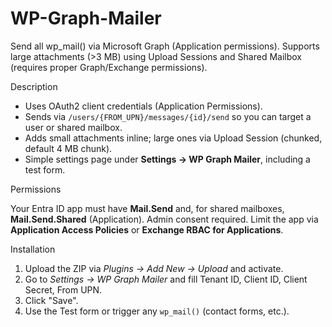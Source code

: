 # WP-Graph-Mailer
Send all wp_mail() via Microsoft Graph (Application permissions). Supports large attachments (>3 MB) using Upload Sessions and Shared Mailbox (requires proper Graph/Exchange permissions).

Description

- Uses OAuth2 client credentials (Application Permissions).
- Sends via `/users/{FROM_UPN}/messages/{id}/send` so you can target a user or shared mailbox.
- Adds small attachments inline; large ones via Upload Session (chunked, default 4 MB chunk).
- Simple settings page under **Settings → WP Graph Mailer**, including a test form.

Permissions

Your Entra ID app must have **Mail.Send** and, for shared mailboxes, **Mail.Send.Shared** (Application). Admin consent required. Limit the app via **Application Access Policies** or **Exchange RBAC for Applications**.

Installation

1. Upload the ZIP via *Plugins → Add New → Upload* and activate.
2. Go to *Settings → WP Graph Mailer* and fill Tenant ID, Client ID, Client Secret, From UPN.
3. Click "Save".
4. Use the Test form or trigger any `wp_mail()` (contact forms, etc.).
